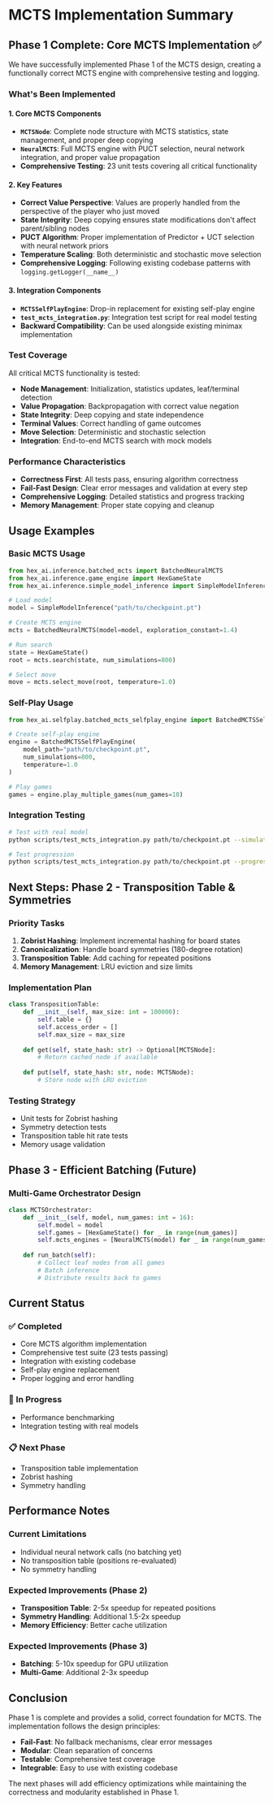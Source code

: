 # MCTS Implementation Summary

## Phase 1 Complete: Core MCTS Implementation ✅

We have successfully implemented Phase 1 of the MCTS design, creating a functionally correct MCTS engine with comprehensive testing and logging.

### What's Been Implemented

#### 1. Core MCTS Components
- **`MCTSNode`**: Complete node structure with MCTS statistics, state management, and proper deep copying
- **`NeuralMCTS`**: Full MCTS engine with PUCT selection, neural network integration, and proper value propagation
- **Comprehensive Testing**: 23 unit tests covering all critical functionality

#### 2. Key Features
- **Correct Value Perspective**: Values are properly handled from the perspective of the player who just moved
- **State Integrity**: Deep copying ensures state modifications don't affect parent/sibling nodes
- **PUCT Algorithm**: Proper implementation of Predictor + UCT selection with neural network priors
- **Temperature Scaling**: Both deterministic and stochastic move selection
- **Comprehensive Logging**: Following existing codebase patterns with `logging.getLogger(__name__)`

#### 3. Integration Components
- **`MCTSSelfPlayEngine`**: Drop-in replacement for existing self-play engine
- **`test_mcts_integration.py`**: Integration test script for real model testing
- **Backward Compatibility**: Can be used alongside existing minimax implementation

### Test Coverage

All critical MCTS functionality is tested:

- **Node Management**: Initialization, statistics updates, leaf/terminal detection
- **Value Propagation**: Backpropagation with correct value negation
- **State Integrity**: Deep copying and state independence
- **Terminal Values**: Correct handling of game outcomes
- **Move Selection**: Deterministic and stochastic selection
- **Integration**: End-to-end MCTS search with mock models

### Performance Characteristics

- **Correctness First**: All tests pass, ensuring algorithm correctness
- **Fail-Fast Design**: Clear error messages and validation at every step
- **Comprehensive Logging**: Detailed statistics and progress tracking
- **Memory Management**: Proper state copying and cleanup

## Usage Examples

### Basic MCTS Usage
```python
from hex_ai.inference.batched_mcts import BatchedNeuralMCTS
from hex_ai.inference.game_engine import HexGameState
from hex_ai.inference.simple_model_inference import SimpleModelInference

# Load model
model = SimpleModelInference("path/to/checkpoint.pt")

# Create MCTS engine
mcts = BatchedNeuralMCTS(model=model, exploration_constant=1.4)

# Run search
state = HexGameState()
root = mcts.search(state, num_simulations=800)

# Select move
move = mcts.select_move(root, temperature=1.0)
```

### Self-Play Usage
```python
from hex_ai.selfplay.batched_mcts_selfplay_engine import BatchedMCTSSelfPlayEngine

# Create self-play engine
engine = BatchedMCTSSelfPlayEngine(
    model_path="path/to/checkpoint.pt",
    num_simulations=800,
    temperature=1.0
)

# Play games
games = engine.play_multiple_games(num_games=10)
```

### Integration Testing
```bash
# Test with real model
python scripts/test_mcts_integration.py path/to/checkpoint.pt --simulations 100

# Test progression
python scripts/test_mcts_integration.py path/to/checkpoint.pt --progression --moves 5
```

## Next Steps: Phase 2 - Transposition Table & Symmetries

### Priority Tasks
1. **Zobrist Hashing**: Implement incremental hashing for board states
2. **Canonicalization**: Handle board symmetries (180-degree rotation)
3. **Transposition Table**: Add caching for repeated positions
4. **Memory Management**: LRU eviction and size limits

### Implementation Plan
```python
class TranspositionTable:
    def __init__(self, max_size: int = 100000):
        self.table = {}
        self.access_order = []
        self.max_size = max_size
    
    def get(self, state_hash: str) -> Optional[MCTSNode]:
        # Return cached node if available
    
    def put(self, state_hash: str, node: MCTSNode):
        # Store node with LRU eviction
```

### Testing Strategy
- Unit tests for Zobrist hashing
- Symmetry detection tests
- Transposition table hit rate tests
- Memory usage validation

## Phase 3 - Efficient Batching (Future)

### Multi-Game Orchestrator Design
```python
class MCTSOrchestrator:
    def __init__(self, model, num_games: int = 16):
        self.model = model
        self.games = [HexGameState() for _ in range(num_games)]
        self.mcts_engines = [NeuralMCTS(model) for _ in range(num_games)]
    
    def run_batch(self):
        # Collect leaf nodes from all games
        # Batch inference
        # Distribute results back to games
```

## Current Status

### ✅ Completed
- Core MCTS algorithm implementation
- Comprehensive test suite (23 tests passing)
- Integration with existing codebase
- Self-play engine replacement
- Proper logging and error handling

### 🔄 In Progress
- Performance benchmarking
- Integration testing with real models

### 📋 Next Phase
- Transposition table implementation
- Zobrist hashing
- Symmetry handling

## Performance Notes

### Current Limitations
- Individual neural network calls (no batching yet)
- No transposition table (positions re-evaluated)
- No symmetry handling

### Expected Improvements (Phase 2)
- **Transposition Table**: 2-5x speedup for repeated positions
- **Symmetry Handling**: Additional 1.5-2x speedup
- **Memory Efficiency**: Better cache utilization

### Expected Improvements (Phase 3)
- **Batching**: 5-10x speedup for GPU utilization
- **Multi-Game**: Additional 2-3x speedup

## Conclusion

Phase 1 is complete and provides a solid, correct foundation for MCTS. The implementation follows the design principles:

- **Fail-Fast**: No fallback mechanisms, clear error messages
- **Modular**: Clean separation of concerns
- **Testable**: Comprehensive test coverage
- **Integrable**: Easy to use with existing codebase

The next phases will add efficiency optimizations while maintaining the correctness and modularity established in Phase 1. 